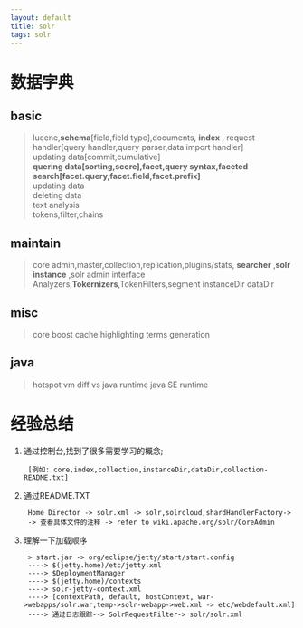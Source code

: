 ```yaml
---
layout: default
title: solr
tags: solr 
---
```

# 数据字典
## basic

> lucene,**schema**[field,field type],documents, **index** ,
> request handler[query handler,query parser,data import handler]  
updating data[commit,cumulative]  
**quering data[sorting,score],facet,query syntax,faceted search[facet.query,facet.field,facet.prefix]**  
updating data  
deleting data  
text analysis  
tokens,filter,chains  

## maintain

> core admin,master,collection,replication,plugins/stats, **searcher** ,**solr instance** ,solr admin interface
Analyzers,**Tokernizers**,TokenFilters,segment
> instanceDir dataDir

## misc

>core boost cache highlighting terms generation

## java

>hotspot vm diff vs java runtime java SE runtime 

# 经验总结
1. 通过控制台,找到了很多需要学习的概念;  

        [例如: core,index,collection,instanceDir,dataDir,collection-README.txt]

2. 通过README.TXT

        Home Director -> solr.xml -> solr,solrcloud,shardHandlerFactory-> 
        -> 查看具体文件的注释 -> refer to wiki.apache.org/solr/CoreAdmin

3. 理解一下加载顺序

        > start.jar -> org/eclipse/jetty/start/start.config
        ----> $(jetty.home)/etc/jetty.xml
        ----> $DeploymentManager
        ----> $(jetty.home)/contexts
        ----> solr-jetty-context.xml
        ----> [contextPath, default, hostContext, war->webapps/solr.war,temp->solr-webapp->web.xml -> etc/webdefault.xml]
        ----> 通过日志跟踪--> SolrRequestFilter-> solr/solr.xml 


